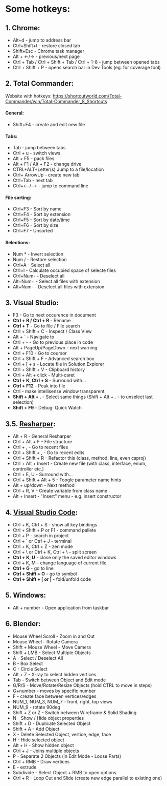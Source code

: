 
# Some hotkeys:
## 1. Chrome:
* Alt+d - jump to address bar
* Ctrl+Shift+t - restore closed tab
* Shift+Esc - Chrome task manager
* Alt + <-/-> - previous/next page
* Ctrl + Tab / Ctrl + Shift + Tab / Ctrl + 1-8 - jump between opened tabs
* Ctrl + Shift + P - opens search bar in Dev Tools (eg. for coverage tool) 


## 2. Total Commander:
Website with hotkeys:
    https://shortcutworld.com/Total-Commander/win/Total-Commander_8_Shortcuts
    
#### General:
* Shift+F4 - create and edit new file

#### Tabs:
* Tab - jump between tabs
* Ctrl + u - switch views
* Alt + F5 - pack files
* Alt + F1 / Alt + F2 - change drive
* CTRL+ALT+Letter(s)	Jump to a file/location
* Ctrl+ ArrowUp - create new tab
* Ctrl+Tab - next tab
* Ctrl+<--/--> - jump to command line

#### File sorting:
* Ctrl+F3 - Sort by name
* Ctrl+F4 - Sort by extension
* Ctrl+F5 - Sort by date/time
* Ctrl+F6 - Sort by size
* Ctrl+F7 - Unsorted

#### Selections:
* Num * 		- Invert selection
* Num / 		- Restore selection
* Ctrl+A 		- Select all
* Ctrl+l 		- Calculate occupied space of selecte files
* Ctrl+Num- 	- Deselect all
* Alt+Num+	- Select all files with extension
* Alt+Num- 	- Deselect all files with extension

## 3. Visual Studio:
* F3 - Go to next occurence in document
* **Ctrl + R / Ctrl + R** - Rename
* **Ctrl + T** - Go to file / File search
* Ctrl + Shift + C - Inspect / Class View
* Alt + \` - Navigate to
* Ctrl + - - Go to previous place in code
* Alt + PageUp/PageDown - next warning
* Ctrl + F10 - Go to coursor
* Ctrl + Shift + F - Advanced search box
* Ctrl + \[ + s - Locate file in Solution Explorer
* Ctrl + Shift + V - Clipboard history
* Ctrl + Alt + click - Multi-caret
* **Ctrl + K, Ctrl + S** - Surround with...
* **Ctrl + F12** - Peak into file
* Ctrl - make intellisense window transparent
* **Shift + Alt + .** - Select same things (Shift + Alt + . - to unselect last selection)
* **Shift + F9** - Debug: Quick Watch

## 3.5. [Resharper](https://www.jetbrains.com/help/resharper/Reference__Keyboard_Shortcuts.html):
* Alt + R - General Resharper
* Ctrl + Alt + F - File structure
* Ctrl + , - Go to recent files
* Ctrl + Shift + , - Go to recent edits
* Ctrl + Shift + R - Refactor this (class, method, line, even csproj)
* Ctrl + Alt + Insert - Create new file (with class, interface, enum, controller etc.)
* Ctrl + E, U - Surround with...
* Ctrl + Shift + Alt + 5 - Toogle parameter name hints
* Alt + up/down - Next method
* Ctrl + R, V - Create variable from class name
* Alt + Insert - "Insert" menu - e.g. insert constructor

## 4. [Visual Studio Code](https://dev.to/lampewebdev/the-guide-to-visual-studio-code-shortcuts-higher-productivity-and-30-of-my-favourite-shortcuts-you-need-to-learn-mb3?WT.mc_id=twc9-c9-chwarren):
* Ctrl + K, Ctrl + S - show all key bindings
* Ctrl + Shift + P or F1 - command pallete
* Ctrl + P - search in project
* Ctrl + \` or Ctrl + J - terminal
* Ctrl + K, Ctrl + Z - zen mode
* Ctrl + \ or Ctrl + K, Ctrl + \ - split screen
* **Ctrl + K, U** - close only the saved editor windows
* Ctrl + K, M - change language of current file
* **Ctrl + G** - go to line
* **Ctrl + Shift + O** - go to symbol
* **Ctrl + Shift + \[ or \]** - fold/unfold code

## 5. Windows:
* Alt + number - Open application from taskbar

## 6. Blender:
* Mouse Wheel Scroll - Zoom in and Out
* Mouse Wheel - Rotate Camera
* Shift + Mouse Wheel - Move Camera
* Shift + LMB - Select Multiple Objects
* A - Select / Deselect All
* B - Box Select
* C - Circle Select
* Alt + Z - X-ray to select hidden vertices
* Tab - Switch between Object and Edit mode
* G/R/S - Move/Rotate/Resize Objects (hold CTRL to move in steps) 
* G+number - moves by specific number
* F - create face between vertices/edges
* NUM_1, NUM_3, NUM_7 - front, right, top views
* NUM_9 - rotate 90deg  
* Shift + Z or Z - Switch between Wireframe & Solid Shading
* N - Show / Hide object properties
* Shift + D - Duplicate Selected Object
* Shift + A - Add Object
* X - Delete Selected Object, vertice, edge, face
* H - Hide selected object
* Alt + H - Show hidden object
* Ctrl + J - Joins multiple objects
* P - Separate 2 Objects (in Edit Mode - Loose Parts)
* Ctrl + RMB - Draw vertices
* E - extrude
* Subdivide - Select Object + RMB to open options
* Ctrl + R - Loop Cut and Slide (create new edge parallel to existing one)
